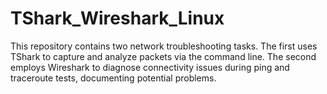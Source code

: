 # TShark_Wireshark_Linux
This repository contains two network troubleshooting tasks. The first uses TShark to capture and analyze packets via the command line. The second employs Wireshark to diagnose connectivity issues during ping and traceroute tests, documenting potential problems.
